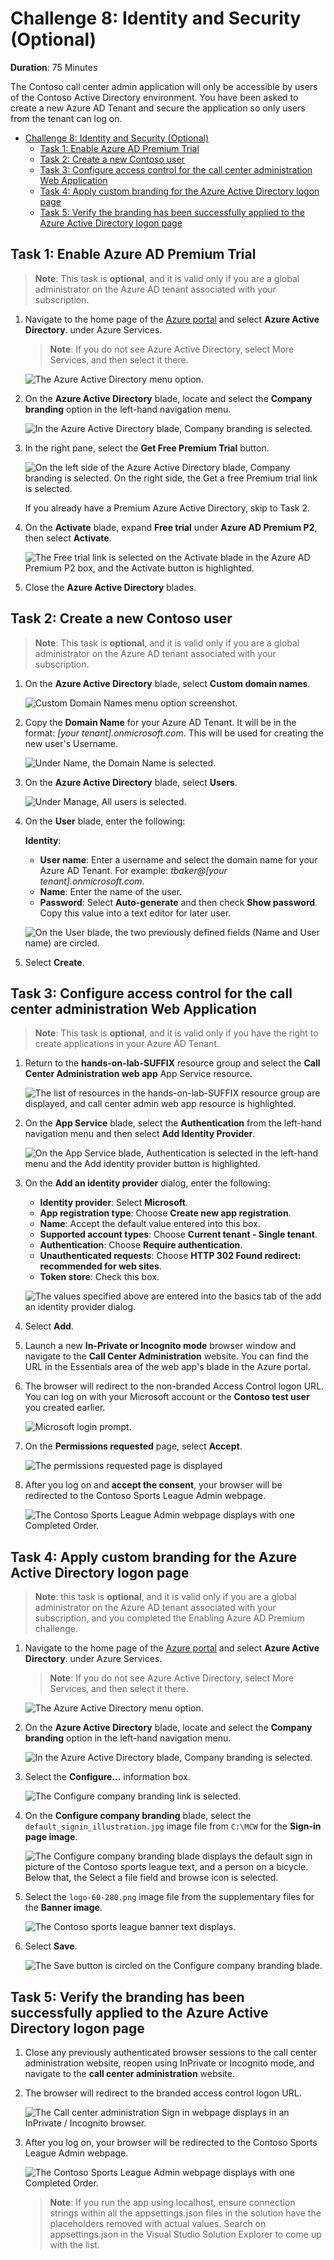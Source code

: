# Challenge 8: Identity and Security (Optional)

**Duration**: 75 Minutes

The Contoso call center admin application will only be accessible by users of the Contoso Active Directory environment. You have been asked to create a new Azure AD Tenant and secure the application so only users from the tenant can log on.

- [Challenge 8: Identity and Security (Optional)](#challenge-8-identity-and-security-optional)
  - [Task 1: Enable Azure AD Premium Trial](#task-1-enable-azure-ad-premium-trial)
  - [Task 2: Create a new Contoso user](#task-2-create-a-new-contoso-user)
  - [Task 3: Configure access control for the call center administration Web Application](#task-3-configure-access-control-for-the-call-center-administration-web-application)
  - [Task 4: Apply custom branding for the Azure Active Directory logon page](#task-4-apply-custom-branding-for-the-azure-active-directory-logon-page)
  - [Task 5: Verify the branding has been successfully applied to the Azure Active Directory logon page](#task-5-verify-the-branding-has-been-successfully-applied-to-the-azure-active-directory-logon-page)

## Task 1: Enable Azure AD Premium Trial

>**Note**: This task is **optional**, and it is valid only if you are a global administrator on the Azure AD tenant associated with your subscription.

1. Navigate to the home page of the [Azure portal](http://portal.azure.com/) and select **Azure Active Directory**. under Azure Services.

    > **Note**: If you do not see Azure Active Directory, select More Services, and then select it there.

    ![The Azure Active Directory menu option.](media/azure-home-active-directory.png "Azure Portal")

2. On the **Azure Active Directory** blade, locate and select the **Company branding** option in the left-hand navigation menu.

    ![In the Azure Active Directory blade, Company branding is selected.](media/image124.png "Azure Active Directory blade")

3. In the right pane, select the **Get Free Premium Trial** button.

    ![On the left side of the Azure Active Directory blade, Company branding is selected. On the right side, the Get a free Premium trial link is selected.](media/azure-active-directory-free-premium-trial.png "Azure Active Directory blade")

    If you already have a Premium Azure Active Directory, skip to Task 2.

4. On the **Activate** blade, expand **Free trial** under **Azure AD Premium P2**, then select **Activate**.

    ![The Free trial link is selected on the Activate blade in the Azure AD Premium P2 box, and the Activate button is highlighted.](media/azure-active-directory-free-trial-activate.png "Activate blade")

5. Close the **Azure Active Directory** blades.

## Task 2: Create a new Contoso user

> **Note**: This task is **optional**, and it is valid only if you are a global administrator on the Azure AD tenant associated with your subscription.

1. On the **Azure Active Directory** blade, select **Custom domain names**.

    ![Custom Domain Names menu option screenshot.](media/image128.png "Custom Domain names")

2. Copy the **Domain Name** for your Azure AD Tenant. It will be in the format: *[your tenant].onmicrosoft.com*.
    This will be used for creating the new user's Username.

    ![Under Name, the Domain Name is selected.](media/image129.png "Domain name")

3. On the **Azure Active Directory** blade, select **Users**.

    ![Under Manage, All users is selected.](media/image130.png "Azure Active Directory blade")

4. On the **User** blade, enter the following:

    **Identity**:

    - **User name**: Enter a username and select the domain name for your Azure AD Tenant. For example: *tbaker@[your tenant].onmicrosoft.com*.
    - **Name**: Enter the name of the user.
    - **Password**: Select **Auto-generate** and then check **Show password**. Copy this value into a text editor for later user.

    ![On the User blade, the two previously defined fields (Name and User name) are circled.](media/azure-active-directory-new-user.png "User blade")

5. Select **Create**.

## Task 3: Configure access control for the call center administration Web Application

> **Note**: This task is **optional**, and it is valid only if you have the right to create applications in your Azure AD Tenant.

1. Return to the **hands-on-lab-SUFFIX** resource group and select the **Call Center Administration web app** App Service resource.

   ![The list of resources in the hands-on-lab-SUFFIX resource group are displayed, and call center admin web app resource is highlighted.](./media/resource-group-resources-app-service-admin.png "Call center admin web app in resource group list")

2. On the **App Service** blade, select the **Authentication** from the left-hand navigation menu and then select **Add Identity Provider**.

    ![On the App Service blade, Authentication is selected in the left-hand menu and the Add identity provider button is highlighted.](media/app-service-authentication.png "App Service blade")

3. On the **Add an identity provider** dialog, enter the following:

    - **Identity provider**: Select **Microsoft**.
    - **App registration type**: Choose **Create new app registration**.
    - **Name**: Accept the default value entered into this box.
    - **Supported account types**: Choose **Current tenant - Single tenant**.
    - **Authentication**: Choose **Require authentication**.
    - **Unauthenticated requests**: Choose **HTTP 302 Found redirect: recommended for web sites**.
    - **Token store**: Check this box.

    ![The values specified above are entered into the basics tab of the add an identity provider dialog.](media/add-identity-provider-basics.png "Add an identity provider")

4. Select **Add**.

5. Launch a new **In-Private or Incognito mode** browser window and navigate to the **Call Center Administration** website. You can find the URL in the Essentials area of the web app's blade in the Azure portal.

6. The browser will redirect to the non-branded Access Control logon URL. You can log on with your Microsoft account or the **Contoso test user** you created earlier.

    ![Microsoft login prompt.](media/image144.png "Microsoft login prompt")

7. On the **Permissions requested** page, select **Accept**.

    ![The permissions requested page is displayed](media/permissions-requested.png "Permissions requested")

8. After you log on and **accept the consent**, your browser will be redirected to the Contoso Sports League Admin webpage.

    ![The Contoso Sports League Admin webpage displays with one Completed Order.](media/contoso-sports-admin-auth.png "Contoso Sports League Admin webpage")

## Task 4: Apply custom branding for the Azure Active Directory logon page

> **Note**: this task is **optional**, and it is valid only if you are a global administrator on the Azure AD tenant associated with your subscription, and you completed the Enabling Azure AD Premium challenge.

1. Navigate to the home page of the [Azure portal](http://portal.azure.com/) and select **Azure Active Directory**. under Azure Services.

    > **Note**: If you do not see Azure Active Directory, select More Services, and then select it there.

    ![The Azure Active Directory menu option.](media/azure-home-active-directory.png "Azure Portal")

2. On the **Azure Active Directory** blade, locate and select the **Company branding** option in the left-hand navigation menu.

    ![In the Azure Active Directory blade, Company branding is selected.](media/image124.png "Azure Active Directory blade")

3. Select the **Configure...** information box.

    ![The Configure company branding link is selected.](media/image149.png "Configure company branding link")

4. On the **Configure company branding** blade, select the `default_signin_illustration.jpg` image file from `C:\MCW` for the **Sign-in page image**.

    ![The Configure company branding blade displays the default sign in picture of the Contoso sports league text, and a person on a bicycle. Below that, the Select a file field and browse icon is selected.](media/image150.png "Configure company branding blade")

5. Select the `logo-60-280.png` image file from the supplementary files for the **Banner image**.

    ![The Contoso sports league banner text displays.](media/image151.png "Contoso sports league banner")

6. Select **Save**.

    ![The Save button is circled on the Configure company branding blade.](media/image152.png "Configure company branding blade")

## Task 5: Verify the branding has been successfully applied to the Azure Active Directory logon page

1. Close any previously authenticated browser sessions to the call center administration website, reopen using InPrivate or Incognito mode, and navigate to the **call center administration** website.

2. The browser will redirect to the branded access control logon URL.

    ![The Call center administration Sign in webpage displays in an InPrivate / Incognito browser.](media/image153.png "Call center administration website")

3. After you log on, your browser will be redirected to the Contoso Sports League Admin webpage.

    ![The Contoso Sports League Admin webpage displays with one Completed Order.](media/contoso-sports-admin-auth.png "Contoso Sports League Admin webpage")

    >**Note**: If you run the app using localhost, ensure connection strings within all the appsettings.json files in the solution have the placeholders removed with actual values. Search on appsettings.json in the Visual Studio Solution Explorer to come up with the list.
